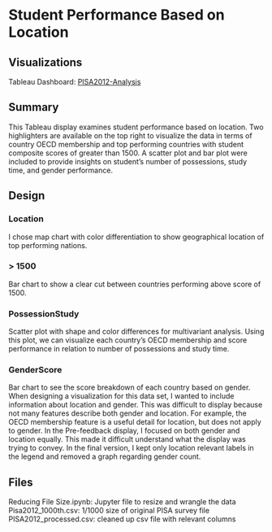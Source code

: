 # Student Performance Based on Location

## Visualizations
Tableau Dashboard: [PISA2012-Analysis](https://public.tableau.com/shared/3P6NTC83T?:display_count=no)

## Summary
This Tableau display examines student performance based on location. Two highlighters are available on the top right to visualize the data in terms of country OECD membership and top performing countries with student composite scores of greater than 1500. A scatter plot and bar plot were included to provide insights on student’s number of possessions, study time, and gender performance.

## Design
### Location
I chose map chart with color differentiation to show geographical location of top performing nations.
### > 1500
Bar chart to show a clear cut between countries performing above score of 1500.
### PossessionStudy
Scatter plot with shape and color differences for multivariant analysis. Using this plot, we can visualize each country’s OECD membership and score performance in relation to number of possessions and study time.
### GenderScore
Bar chart to see the score breakdown of each country based on gender. 
<br>
When designing a visualization for this data set, I wanted to include information about location and gender. This was difficult to display because not many features describe both gender and location. For example, the OECD membership feature is a useful detail for location, but does not apply to gender. In the Pre-feedback display, I focused on both gender and location equally. This made it difficult understand what the display was trying to convey. In the final version, I kept only location relevant labels in the legend and removed a graph regarding gender count.

## Files
Reducing File Size.ipynb: Jupyter file to resize and wrangle the data <br>
Pisa2012_1000th.csv: 1/1000 size of original PISA survey file <br>
PISA2012_processed.csv: cleaned up csv file with relevant columns
